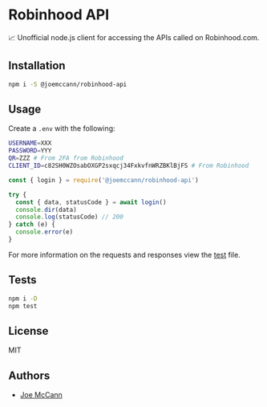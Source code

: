 # Robinhood API

📈 Unofficial node.js client for accessing the APIs called on Robinhood.com.

## Installation

```sh
npm i -S @joemccann/robinhood-api
```

## Usage

Create a `.env` with the following:

```sh
USERNAME=XXX
PASSWORD=YYY
QR=ZZZ # From 2FA from Robinhood
CLIENT_ID=c82SH0WZOsabOXGP2sxqcj34FxkvfnWRZBKlBjFS # From Robinhood
```

```js
const { login } = require('@joemccann/robinhood-api')

try {
  const { data, statusCode } = await login()
  console.dir(data)
  console.log(statusCode) // 200
} catch (e) {
  console.error(e)
}
```

For more information on the requests and responses view the
[test](test/index.js) file.

## Tests

```sh
npm i -D
npm test
```

## License

MIT

## Authors

- [Joe McCann](https://twitter.com/joemccann)
